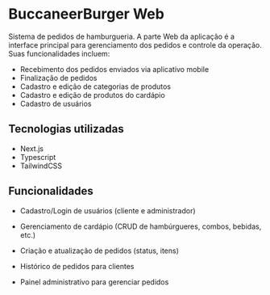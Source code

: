# BuccaneerBurger Web

Sistema de pedidos de hamburgueria. A parte Web da aplicação é a interface principal para gerenciamento dos pedidos e controle da operação. Suas funcionalidades incluem:

- Recebimento dos pedidos enviados via aplicativo mobile
- Finalização de pedidos
- Cadastro e edição de categorias de produtos
- Cadastro e edição de produtos do cardápio
- Cadastro de usuários

 ## Tecnologias utilizadas
- Next.js
- Typescript
- TailwindCSS

## Funcionalidades
- Cadastro/Login de usuários (cliente e administrador)

- Gerenciamento de cardápio (CRUD de hambúrgueres, combos, bebidas, etc.)

- Criação e atualização de pedidos (status, itens)

- Histórico de pedidos para clientes

- Painel administrativo para gerenciar pedidos
